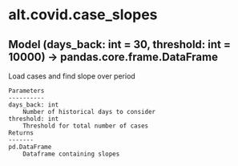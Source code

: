 # alt.covid.case_slopes

## Model (days_back: int = 30, threshold: int = 10000) -> pandas.core.frame.DataFrame

Load cases and find slope over period

    Parameters
    ----------
    days_back: int
        Number of historical days to consider
    threshold: int
        Threshold for total number of cases
    Returns
    -------
    pd.DataFrame
        Dataframe containing slopes

